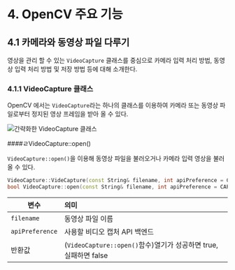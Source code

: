 # 4. OpenCV 주요 기능

## 4.1 카메라와 동영상 파일 다루기

영상을 관리 할 수 있는 `VideoCapture` 클래스를 중심으로 카메라 입력 처리 방법, 동영상 입력 처리 방법 및 저장 방법 등에 대해 소개한다.

### 4.1.1 VideoCapture 클래스

 OpenCV 에서는 `VideoCapture`라는 하나의 클래스를 이용하여 카메라 또는 동영상 파일로부터 정지된 영상 프레임을 받아 올 수 있다.

 ![간략화한 VideoCapture 클래스](Code_4_1.PNG)

 ####ㄹVideoCapture::open()

 `VideoCapture::open()`을 이용해 동영상 파일을 불러오거나 카메라 입력 영상을 불러올 수 있다.

 ```c++
VideoCapture::VideCapture(const String& filename, int apiPreference = CAP_ANY);
bool VideoCapture::open(const String& filename, int apiPreference = CAP_ANY);
 ```
 변수 | 의미 
 ---|:---
 `filename` | 동영상 파일 이름
 `apiPreference` | 사용할 비디오 캡처 API 백엔드
 반환값 | (`VideoCapture::open()`함수)열기가 성공하면 true, 실패하면 false

 
